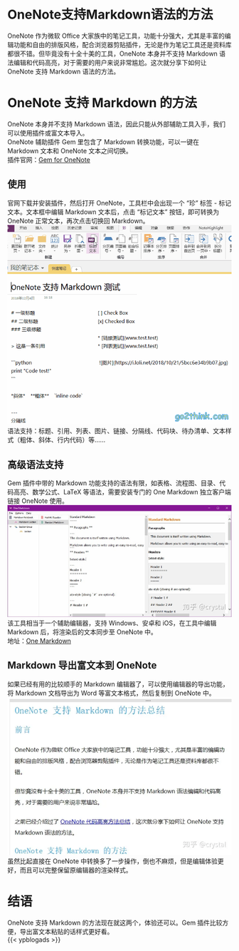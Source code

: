 # OneNote支持Markdown语法的方法


OneNote 作为微软 Office 大家族中的笔记工具，功能十分强大，尤其是丰富的编辑功能和自由的排版风格，配合浏览器剪贴插件，无论是作为笔记工具还是资料库都很不错。但毕竟没有十全十美的工具，OneNote 本身并不支持 Markdown 语法编辑和代码高亮，对于需要的用户来说非常尴尬。这次就分享下如何让 OneNote 支持 Markdown 语法的方法。
# OneNote 支持 Markdown 的方法
OneNote 本身并不支持 Markdown 语法，因此只能从外部辅助工具入手，我们可以使用插件或富文本导入。  
OneNote 辅助插件 Gem 里包含了 Markdown 转换功能，可以一键在 Markdown 文本和 OneNote 文本之间切换。  
插件官网：[Gem for OneNote](https://www.onenotegem.com/a/addins/gem-for-onenote.html)  
## 使用
官网下载并安装插件，然后打开 OneNote，工具栏中会出现一个 “珍” 标签 - 标记文本。文本框中编辑 Markdown 文本后，点击 “标记文本” 按钮，即可转换为 OneNote 正常文本，再次点击切换回 Markdown。  
![OneNote Markdown](onenote-markdown.gif)  
语法支持：标题、引用、列表、图片、链接、分隔线、代码块、待办清单、文本样式（粗体、斜体、行内代码）等……
## 高级语法支持
Gem 插件中带的 Markdown 功能支持的语法有限，如表格、流程图、目录、代码高亮、数学公式、LaTeX 等语法，需要安装专门的 One Markdown 独立客户端链接 OneNote 使用。  
![Onenote Markdown](onenote-markdown.jpg)  
该工具相当于一个辅助编辑器，支持 Windows、安卓和 iOS，在工具中编辑 Markdown 后，将渲染后的文本同步至 OneNote 中。  
地址：[One Markdown](https://link.zhihu.com/?target=https%3A//www.onenotegem.com/one-markdown.html)
## Markdown 导出富文本到 OneNote
如果已经有用的比较顺手的 Markdown 编辑器了，可以使用编辑器的导出功能，将 Markdown 文档导出为 Word 等富文本格式，然后复制到 OneNote 中。  
![Onenote Markdown](onenote-markdown.webp)  
虽然比起直接在 OneNote 中转换多了一步操作，倒也不麻烦，但是编辑体验更好，而且可以完整保留原编辑器的渲染样式。  
# 结语
OneNote 支持 Markdown 的方法现在就这两个，体验还可以。Gem 插件比较方便，导出富文本粘贴的话样式更好看。  
{{< ypblogads >}}
